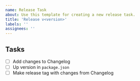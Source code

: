 ```yaml
---
name: Release Task
about: Use this template for creating a new release task.
title: 'Release v<version>'
labels: ''
assignees: ''
---
```


## Tasks

- [ ] Add changes to Changelog
- [ ] Up version in `package.json`
- [ ] Make release tag with changes from Changelog
